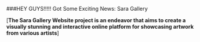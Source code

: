 ###HEY GUYS!!!!!
 Got Some Exciting News: Sara Gallery 
 
[**The Sara Gallery Website project is an endeavor that aims to create a
visually stunning and interactive online platform for showcasing artwork from
various artists**]
